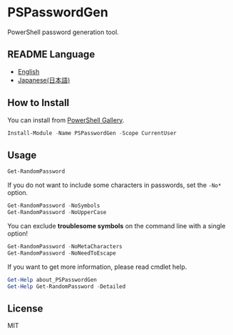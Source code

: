 # PSPasswordGen

PowerShell password generation tool.

## README Language

- [English](./README.md)
- [Japanese(日本語)](./README.ja-JP.md)

## How to Install

You can install from [PowerShell Gallery](https://www.powershellgallery.com/packages/PSPasswordGen/).

```ps1
Install-Module -Name PSPasswordGen -Scope CurrentUser
```

## Usage

```ps1
Get-RandomPassword
```

If you do not want to include some characters in passwords, set the `-No*` option.

```ps1
Get-RandomPassword -NoSymbols
Get-RandomPassword -NoUpperCase
```

You can exclude **troublesome symbols** on the command line with a single option!

```ps1
Get-RandomPassword -NoMetaCharacters
Get-RandomPassword -NoNeedToEscape
```

If you want to get more information, please read cmdlet help.

```ps1
Get-Help about_PSPasswordGen
Get-Help Get-RandomPassword -Detailed
```

## License

MIT
